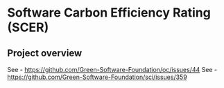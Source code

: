 # Software Carbon Efficiency Rating (SCER)

## Project overview

See - https://github.com/Green-Software-Foundation/oc/issues/44
See - https://github.com/Green-Software-Foundation/sci/issues/359
